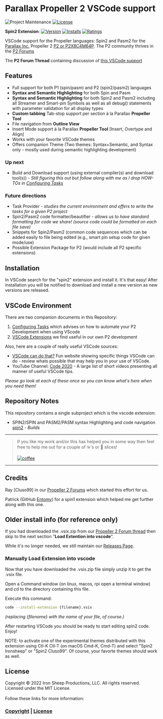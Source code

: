 # Parallax Propeller 2 VSCode support




![Project Maintenance][maintenance-shield]
[![License][license-shield]](LICENSE) 

**Spin2 Extension**: 
[![Version][marketplace-version]](https://marketplace.visualstudio.com/items?itemName=ironsheepproductionsllc.spin2) 
[![Installs][marketplace-installs]](https://marketplace.visualstudio.com/items?itemName=ironsheepproductionsllc.spin2) 
[![Ratings][marketplace-rating]](https://marketplace.visualstudio.com/items?itemName=ironsheepproductionsllc.spin2)



VSCode support for the Propeller languages: Spin2 and Pasm2 for the [Parallax Inc.](https://parallax.com) Propeller 2 [P2 or P2X8C4M64P](https://propeller.parallax.com/p2.html). The P2 community thrives in the [P2 Forums](https://forums.parallax.com/categories/propeller-2-multicore-microcontroller)

The **P2 Forum Thread** containing discussion of [this VSCode support](https://forums.parallax.com/discussion/170068/visual-studio-code-editor-for-p1-p2-spin-pasm#latest)

## Features
- Full support for both P1 (spin/pasm) and P2 (spin2/pasm2) languages
- **Syntax and Semantic Highlighting** for both Spin and Pasm
- **Syntax and Semantic Highlighting** for both Spin2 and Pasm2 including all Streamer and Smart-pin Symbols as well as all debug() statements with parameter validation for all display types
- **Custom tabbing** Tab-stop support per section à la Parallax **Propeller Tool**
- File navigation from **Outline View**
- Insert Mode support à la Parallax **Propeller Tool** [Insert, Overtype and Align]
- Works with your favorite VSCode themes
- Offers companion Theme (Two themes: Syntax+Semantic, and Syntax only - mostly used during semantic highlighting development)

### Up next
- Build and Download support (using external compiler(s) and download tool(s)) - *Still figuring this out but follow along with me as I drop HOW-TOs in [Configuring Tasks](TASKS.md)*

### Future directions

- Task Provider - *studies the current environment and offers to write the tasks for a given P2 project*
- Spin2/Pasm2 code formatter/beautifier - *allows us to have standard formatting for code we share! (source code could be formatted on each file save)*
- Snippets for Spin2/Pasm2 (common code sequences which can be added easily to file being edited (e.g., smart pin setup code for given mode/use)
- Possible Extension Package for P2 (would include all P2 specific extensions)

## Installation

In VSCode search for the "spin2" extension and install it.  It's that easy!  After installation you will be notified to download and install a new version as new versions are released.

## VSCode Environment

There are two companion documents in this Repository:

1. [Configuring Tasks](TASKS.md) which advises on how to automate your P2 Development when using VScode
2. [VSCode Extensions](EXTENSIONS.md) we find useful in our own P2 development

Also, here are a couple of really useful VSCode sources:

- [VSCode can do that?](https://www.vscodecandothat.com/) Fun website showing specific things VSCode can do - review whats possible that may help you in your use of VSCode.
- YouTube Channel: [Code 2020](https://www.youtube.com/channel/UCyYh-eAr74avLwOyPa1dDNg) - A large list of short videos presenting all manner of useful VSCode tips.

*Please go look at each of these once so you can know what's here when you need them!*

## Repository Notes

This repository contains a single subproject which is the vscode extension:

- SPIN2/SPIN and PASM2/PASM syntax Highlighting and code navigation [spin2](./spin2) - *Builds*


---

> If you like my work and/or this has helped you in some way then feel free to help me out for a couple of :coffee:'s or :pizza: slices! 
> 
> [![coffee](https://www.buymeacoffee.com/assets/img/custom_images/black_img.png)](https://www.buymeacoffee.com/ironsheep)

---


## Credits

Ray [Cluso99] in our [Propeller 2 Forums](https://forums.parallax.com/categories/propeller-2-multicore-microcontroller) which started this effort for us.

Patrick (GitHub [Entomy](https://github.com/Entomy)) for a spin1 extension which helped me get further along with this one.


## Older install info (for reference only)

If you had downloaded the .vsix.zip from our [Propeller 2 Forum thread](https://forums.parallax.com/discussion/170068/visual-studio-code-editor-for-p1-amp-p2-spin-amp-pasm#latest) then skip to the next section "**Load Extention into vscode**".

While it's no longer needed, we still maintain our [Releases Page](https://github.com/ironsheep/P2-vscode-extensions/releases).

### Manually Load Extension into vscode

Now that you have downloaded the .vsix.zip file simply unzip it to get the .vsix file.

Open a Command window (on linux, macos, rpi open a terminal window) and cd to the directory containing this file. 

Execute this command:

```bash
code --install-extension {filename}.vsix
```

*(replacing {filename} with the name of your file, of course.)*

After restarting VSCode you should be ready to start editing spin2 code.  Enjoy!

NOTE: to activate one of the experimental themes distributed with this extension using Ctl-K Ctl-T (on macOS Cmd-K, Cmd-T) and select "Spin2 Ironsheep" or "Spin2 Cluso99".  Of course, your favorte themes should work as well.



## License

Copyright © 2022 Iron Sheep Productions, LLC. All rights reserved.<br />
Licensed under the MIT License. <br>
<br>
Follow these links for more information:

### [Copyright](copyright) | [License](LICENSE)



[maintenance-shield]: https://img.shields.io/badge/maintainer-stephen%40ironsheep%2ebiz-blue.svg?style=for-the-badge

[marketplace-version]: https://vsmarketplacebadge.apphb.com/version-short/ironsheepproductionsllc.spin2.svg

[marketplace-installs]: https://vsmarketplacebadge.apphb.com/installs-short/ironsheepproductionsllc.spin2.svg

[marketplace-rating]: https://vsmarketplacebadge.apphb.com/rating-short/ironsheepproductionsllc.spin2.svg

[license-shield]: https://camo.githubusercontent.com/bc04f96d911ea5f6e3b00e44fc0731ea74c8e1e9/68747470733a2f2f696d672e736869656c64732e696f2f6769746875622f6c6963656e73652f69616e74726963682f746578742d646976696465722d726f772e7376673f7374796c653d666f722d7468652d6261646765
